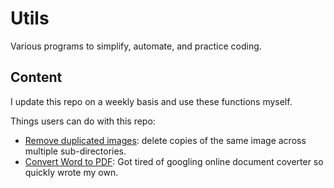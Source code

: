 # Utils
Various programs to simplify, automate, and practice coding.

## Content
I update this repo on a weekly basis and use these functions myself. 

Things users can do with this repo:

* [Remove duplicated images](https://github.com/UkrainianProgrammer/Utils/blob/main/src/removeDupImages.py): delete copies of the same image across multiple sub-directories.
* [Convert Word to PDF](https://github.com/UkrainianProgrammer/Utils/blob/main/src/wordToPdf.py): Got tired of googling online document coverter so quickly wrote my own.
